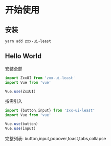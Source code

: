 # 开始使用

## 安装

`yarn add zxx-ui-least`

## Hello World

安装全部
```js
import ZxxUI from 'zxx-ui-least'
import Vue from 'vue'

Vue.use(ZxxUI)
```
按需引入
```js
import {button,input} from 'zxx-ui-least'
import Vue from 'vue'

Vue.use(button)
Vue.use(input)
```
完整列表:
button,input,popover,toast,tabs,collapse
